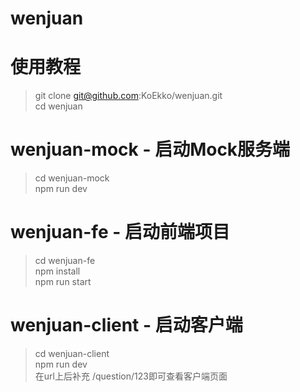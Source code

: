 # wenjuan

# 使用教程

> git clone git@github.com:KoEkko/wenjuan.git  
> cd wenjuan

# wenjuan-mock - 启动Mock服务端
> cd wenjuan-mock  
> npm run dev

# wenjuan-fe - 启动前端项目
> cd wenjuan-fe  
> npm install  
> npm run start  

# wenjuan-client - 启动客户端
> cd wenjuan-client  
> npm run dev  
在url上后补充 /question/123即可查看客户端页面
